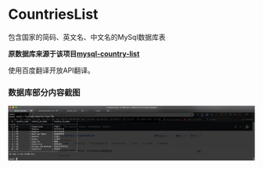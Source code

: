 # CountriesList
包含国家的简码、英文名、中文名的MySql数据库表

**原数据库来源于该项目[mysql-country-list](https://github.com/raramuridesign/mysql-country-list)**

使用百度翻译开放API翻译。

### 数据库部分内容截图
![](./data.jpg)